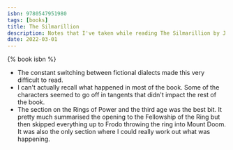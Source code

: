 ```yaml
---
isbn: 9780547951980
tags: [books]
title: The Silmarillion
description: Notes that I've taken while reading The Silmarillion by J.R.R. Tolkien.
date: 2022-03-01
---
```


{% book isbn %}

- The constant switching between fictional dialects made this very difficult to read.
- I can't actually recall what happened in most of the book. Some of the characters seemed to go off in tangents that didn't impact the rest of the book.
- The section on the Rings of Power and the third age was the best bit. It pretty much summarised the opening to the Fellowship of the Ring but then skipped everything up to Frodo throwing the ring into Mount Doom. It was also the only section where I could really work out what was happening.
